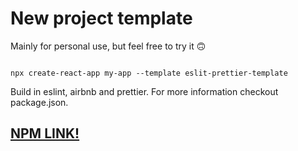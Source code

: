 # New project template

Mainly for personal use, but feel free to try it  🙃

```

npx create-react-app my-app --template eslit-prettier-template

```


Build in eslint, airbnb and prettier. For more information checkout package.json.

## [NPM LINK!](https://www.npmjs.com/package/cra-template-eslit-prettier-template)
